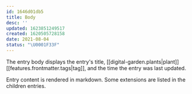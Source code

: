 ```yaml
---
id: 1646d01db5
title: Body
desc: ''
updated: 1623851249517
created: 1620505728158
date: 2021-08-04
status: "\U0001F33F"
---
```


The entry body displays the entry's title, [[digital-garden.plants|plant]] [[features.frontmatter.tags|tag]], and the time the entry was last updated.

Entry content is rendered in markdown. Some extensions are listed in the children entries.

